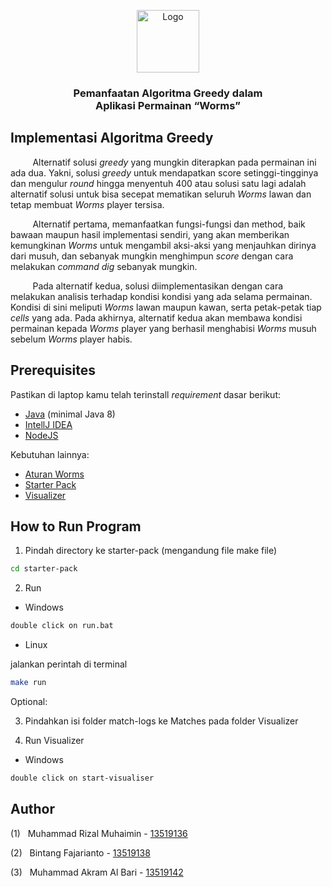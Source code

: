 <p align="center">
  <img src="https://ditsti.itb.ac.id/wp-content/uploads/2020/09/logo_itb_256.png" alt="Logo" width="100" height="100">
</p>

<h3 align="center"> Pemanfaatan Algoritma Greedy dalam
<br/> Aplikasi Permainan “Worms” </h3>

## Implementasi Algoritma Greedy

&nbsp;&nbsp;&nbsp;&nbsp;&nbsp;&nbsp;&nbsp;&nbsp;
Alternatif solusi <i>greedy</i> yang mungkin diterapkan pada permainan ini ada dua. Yakni, solusi <i>greedy</i> untuk mendapatkan score setinggi-tingginya dan mengulur <i>round</i> hingga menyentuh 400 atau solusi satu lagi adalah alternatif solusi untuk bisa secepat mematikan seluruh <i>Worms</i> lawan dan tetap membuat <i>Worms</i> player tersisa.

&nbsp;&nbsp;&nbsp;&nbsp;&nbsp;&nbsp;&nbsp;&nbsp;
Alternatif pertama, memanfaatkan fungsi-fungsi dan method, baik bawaan maupun hasil implementasi sendiri, yang akan memberikan kemungkinan <i>Worms</i> untuk mengambil aksi-aksi yang menjauhkan dirinya dari musuh, dan sebanyak mungkin menghimpun <i>score</i> dengan cara melakukan <i>command dig</i> sebanyak mungkin.

&nbsp;&nbsp;&nbsp;&nbsp;&nbsp;&nbsp;&nbsp;&nbsp;
Pada alternatif kedua, solusi diimplementasikan dengan cara melakukan analisis terhadap kondisi kondisi yang ada selama permainan. Kondisi di sini meliputi <i>Worms</i> lawan maupun kawan, serta petak-petak tiap <i>cells</i> yang ada. Pada akhirnya, alternatif kedua akan membawa kondisi permainan kepada <i>Worms</i> player yang berhasil menghabisi <i>Worms</i> musuh sebelum <i>Worms</i> player habis.


## Prerequisites
Pastikan di laptop kamu telah terinstall <i>requirement</i> dasar berikut:
* [Java](https://www.oracle.com/java/technologies/javase/javasejdk8-downloads.html) (minimal Java 8)
* [IntellJ IDEA](https://www.jetbrains.com/idea/)
* [NodeJS](https://nodejs.org/en/download/)

Kebutuhan lainnya:
* [Aturan Worms](https://github.com/EntelectChallenge/2019-Worms/blob/develop/game-engine/game-rules.md)
* [Starter Pack](https://github.com/EntelectChallenge/2019-Worms/releases/tag/2019.3.2)
* [Visualizer](https://github.com/dlweatherhead/entelect-challenge-2019-visualiser/releases/tag/v1.0f1)

## How to Run Program
1. Pindah directory ke starter-pack (mengandung file make file)
  ```sh
  cd starter-pack
  ```

2. Run

* Windows
```sh
double click on run.bat
```


* Linux
  
jalankan perintah di terminal
  ```sh
  make run
  ```

Optional:

3. Pindahkan isi folder match-logs ke Matches pada folder Visualizer


4. Run Visualizer
* Windows
```sh
double click on start-visualiser
```

## Author
(1) &nbsp; Muhammad Rizal Muhaimin - [13519136](https://www.instagram.com/muhammadrizal.muhaimin/)

(2) &nbsp; Bintang Fajarianto - [13519138](https://www.instagram.com/bintangfrnz_/)

(3) &nbsp; Muhammad Akram Al Bari - [13519142](https://www.instagram.com/makram.bar/)
